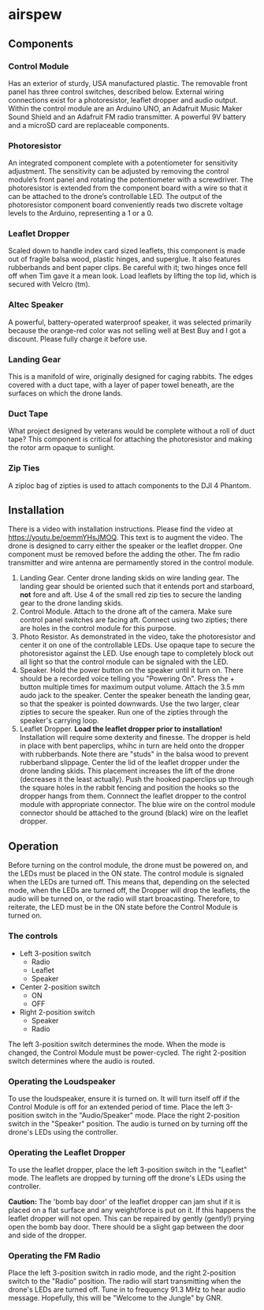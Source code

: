 # airspew

## Components

### Control Module
Has an exterior of sturdy, USA manufactured plastic.  The removable front panel has three control switches, described below.  External wiring connections exist for a photoresistor, leaflet dropper and audio output.  Within the control module are an Arduino UNO, an Adafruit Music Maker Sound Shield and an Adafruit FM radio transmitter.  A powerful 9V battery and a microSD card are replaceable components.

### Photoresistor
An integrated component complete with a potentiometer for sensitivity adjustment. The sensitivity can be adjusted by removing the control module’s front panel and rotating the potentiometer with a screwdriver. The photoresistor is extended from the component board with a wire so that it can be attached to the drone’s controllable LED. The output of the photoresistor component board conveniently reads two discrete voltage levels to the Arduino, representing a 1 or a 0.

### Leaflet Dropper
Scaled down to handle index card sized leaflets, this component is made out of fragile balsa wood, plastic hinges, and superglue.  It also features rubberbands and bent paper clips.  Be careful with it; two hinges once fell off when Tim gave it a mean look. Load leaflets by lifting the top lid, which is secured with Velcro (tm).

### Altec Speaker
A powerful, battery-operated waterproof speaker, it was selected primarily because the orange-red color was not selling well at Best Buy and I got a discount.  Please fully charge it before use.

### Landing Gear
This is a manifold of wire, originally designed for caging rabbits.  The edges covered with a duct tape, with a layer of paper towel beneath, are the surfaces on which the drone lands.

### Duct Tape
What project designed by veterans would be complete without a roll of duct tape?  This component is critical for attaching the photoresistor and making the rotor arm opaque to sunlight.

### Zip Ties
A ziploc bag of zipties is used to attach components to the DJI 4 Phantom.

## Installation
There is a video with installation instructions. Please find the video at https://youtu.be/oemmYHsJMOQ. This text is to augment the video.  The drone is designed to carry either the speaker or the leaflet dropper.  One component must be removed before the adding the other.  The fm radio transmitter and wire antenna are permamently stored in the control module.

1. Landing Gear. 
Center drone landing skids on wire landing gear.  The landing gear should be oriented such that it entends port and starboard, **not** fore and aft.  Use 4 of the small red zip ties to secure the landing gear to the drone landing skids.
1. Control Module. 
Attach to the drone aft of the camera.  Make sure control panel switches are facing aft.  Connect using two zipties; there are holes in the control module for this purpose.
1. Photo Resistor. 
As demonstrated in the video, take the photoresistor and center it on one of the controllable LEDs. Use opaque tape to secure the photoresistor against the LED. Use enough tape to completely block out all light so that the control module can be signaled with the LED.
1. Speaker. 
Hold the power button on the speaker until it turn on.  There should be a recorded voice telling you "Powering On".  Press the + button multiple times for maximum output volume.  Attach the 3.5 mm audo jack to the speaker.  Center the speaker beneath the landing gear, so that the speaker is pointed downwards.  Use the two larger, clear zipties to secure the speaker.  Run one of the zipties through the speaker's carrying loop. 
1. Leaflet Dropper. 
**Load the leaflet dropper prior to installation!**  Installation will require some dexterity and finesse.  The dropper is held in place with bent paperclips, whihc in turn are held onto the dropper with rubberbands.  Note there are "studs" in the balsa wood to prevent rubberband slippage.  Center the lid of the leaflet dropper under the drone landing skids.  This placement increases the lift of the drone (decreases it the least actually).  Push the hooked paperclips up through the square holes in the rabbit fencing and position the hooks so the dropper hangs from them.  Connnect the leaflet dropper to the control module with appropriate connector.  The blue wire on the control module connector should be attached to the ground (black) wire on the leaflet dropper.


## Operation

Before turning on the control module, the drone must be powered on, and the LEDs must be placed in the ON state. The control module is signaled when the LEDs are turned off. This means that, depending on the selected mode, when the LEDs are turned off, the Dropper will drop the leaflets, the audio will be turned on, or the radio will start broacasting. Therefore, to reiterate, the LED must be in the ON state before the Control Module is turned on.

### The controls

* Left 3-position switch
  * Radio
  * Leaflet
  * Speaker
* Center 2-position switch
  * ON
  * OFF
* Right 2-position switch
  * Speaker
  * Radio

The left 3-position switch determines the mode. When the mode is changed, the Control Module must be power-cycled. The right 2-position switch determines where the audio is routed. 

### Operating the Loudspeaker

To use the loudspeaker, ensure it is turned on. It will turn itself off if the Control Module is off for an extended period of time. Place the left 3-position switch in the "Audio/Speaker" mode. Place the right 2-position switch in the "Speaker" position. The audio is turned on by turning off the drone's LEDs using the controller.

### Operating the Leaflet Dropper

To use the leaflet dropper, place the left 3-position switch in the "Leaflet" mode.  The leaflets are dropped by turning off the drone's LEDs using the controller.

**Caution:** The 'bomb bay door' of the leaflet dropper can jam shut if it is placed on a flat surface and any weight/force is put on it.  If this happens the leaflet dropper will not open.  This can be repaired by gently (gently!) prying open the bomb bay door.  There should be a slight gap between the door and side of the dropper.


### Operating the FM Radio
Place the left 3-position switch in radio mode, and the right 2-position switch to the "Radio" position. The radio will start transmitting when the drone's LEDs are turned off. Tune in to frequency 91.3 MHz to hear audio message.  Hopefully, this will be "Welcome to the Jungle" by GNR.

